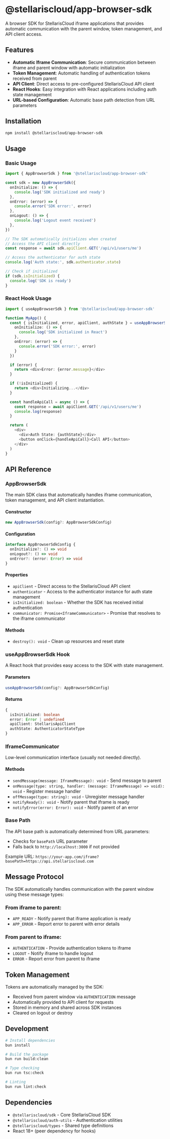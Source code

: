 # @stellariscloud/app-browser-sdk

A browser SDK for StellarisCloud iframe applications that provides automatic communication with the parent window, token management, and API client access.

## Features

- **Automatic Iframe Communication**: Secure communication between iframe and parent window with automatic initialization
- **Token Management**: Automatic handling of authentication tokens received from parent
- **API Client**: Direct access to pre-configured StellarisCloud API client
- **React Hooks**: Easy integration with React applications including auth state management
- **URL-based Configuration**: Automatic base path detection from URL parameters

## Installation

```bash
npm install @stellariscloud/app-browser-sdk
```

## Usage

### Basic Usage

```typescript
import { AppBrowserSdk } from '@stellariscloud/app-browser-sdk'

const sdk = new AppBrowserSdk({
  onInitialize: () => {
    console.log('SDK initialized and ready')
  },
  onError: (error) => {
    console.error('SDK error:', error)
  },
  onLogout: () => {
    console.log('Logout event received')
  },
})

// The SDK automatically initializes when created
// Access the API client directly
const response = await sdk.apiClient.GET('/api/v1/users/me')

// Access the authenticator for auth state
console.log('Auth state:', sdk.authenticator.state)

// Check if initialized
if (sdk.isInitialized) {
  console.log('SDK is ready')
}
```

### React Hook Usage

```typescript
import { useAppBrowserSdk } from '@stellariscloud/app-browser-sdk'

function MyApp() {
  const { isInitialized, error, apiClient, authState } = useAppBrowserSdk({
    onInitialize: () => {
      console.log('SDK initialized in React')
    },
    onError: (error) => {
      console.error('SDK error:', error)
    }
  })

  if (error) {
    return <div>Error: {error.message}</div>
  }

  if (!isInitialized) {
    return <div>Initializing...</div>
  }

  const handleApiCall = async () => {
    const response = await apiClient.GET('/api/v1/users/me')
    console.log(response)
  }

  return (
    <div>
      <div>Auth State: {authState}</div>
      <button onClick={handleApiCall}>Call API</button>
    </div>
  )
}
```

## API Reference

### AppBrowserSdk

The main SDK class that automatically handles iframe communication, token management, and API client instantiation.

#### Constructor

```typescript
new AppBrowserSdk(config?: AppBrowserSdkConfig)
```

#### Configuration

```typescript
interface AppBrowserSdkConfig {
  onInitialize?: () => void
  onLogout?: () => void
  onError?: (error: Error) => void
}
```

#### Properties

- `apiClient` - Direct access to the StellarisCloud API client
- `authenticator` - Access to the authenticator instance for auth state management
- `isInitialized: boolean` - Whether the SDK has received initial authentication
- `communicator: Promise<IframeCommunicator>` - Promise that resolves to the iframe communicator

#### Methods

- `destroy(): void` - Clean up resources and reset state

### useAppBrowserSdk Hook

A React hook that provides easy access to the SDK with state management.

#### Parameters

```typescript
useAppBrowserSdk(config?: AppBrowserSdkConfig)
```

#### Returns

```typescript
{
  isInitialized: boolean
  error: Error | undefined
  apiClient: StellarisApiClient
  authState: AuthenticatorStateType
}
```

### IframeCommunicator

Low-level communication interface (usually not needed directly).

#### Methods

- `sendMessage(message: IframeMessage): void` - Send message to parent
- `onMessage(type: string, handler: (message: IframeMessage) => void): void` - Register message handler
- `offMessage(type: string): void` - Unregister message handler
- `notifyReady(): void` - Notify parent that iframe is ready
- `notifyError(error: Error): void` - Notify parent of an error

### Base Path

The API base path is automatically determined from URL parameters:

- Checks for `basePath` URL parameter
- Falls back to `http://localhost:3000` if not provided

Example URL: `https://your-app.com/iframe?basePath=https://api.stellariscloud.com`

## Message Protocol

The SDK automatically handles communication with the parent window using these message types:

### From iframe to parent:

- `APP_READY` - Notify parent that iframe application is ready
- `APP_ERROR` - Report error to parent with error details

### From parent to iframe:

- `AUTHENTICATION` - Provide authentication tokens to iframe
- `LOGOUT` - Notify iframe to handle logout
- `ERROR` - Report error from parent to iframe

## Token Management

Tokens are automatically managed by the SDK:

- Received from parent window via `AUTHENTICATION` message
- Automatically provided to API client for requests
- Stored in memory and shared across SDK instances
- Cleared on logout or destroy

## Development

```bash
# Install dependencies
bun install

# Build the package
bun run build:clean

# Type checking
bun run tsc:check

# Linting
bun run lint:check
```

## Dependencies

- `@stellariscloud/sdk` - Core StellarisCloud SDK
- `@stellariscloud/auth-utils` - Authentication utilities
- `@stellariscloud/types` - Shared type definitions
- React 18+ (peer dependency for hooks)
